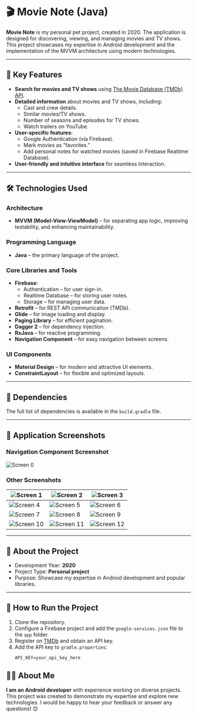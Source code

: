 # 🎬 Movie Note (Java) 

**Movie Note** is my personal pet project, created in 2020. The application is designed for discovering, viewing, and managing movies and TV shows. This project showcases my expertise in Android development and the implementation of the MVVM architecture using modern technologies.

---

## 📱 Key Features

- **Search for movies and TV shows** using [The Movie Database (TMDb) API](https://www.themoviedb.org/).
- **Detailed information** about movies and TV shows, including:
  - Cast and crew details.
  - Similar movies/TV shows.
  - Number of seasons and episodes for TV shows.
  - Watch trailers on YouTube.
- **User-specific features**:
  - Google Authentication (via Firebase).
  - Mark movies as "favorites."
  - Add personal notes for watched movies (saved in Firebase Realtime Database).
- **User-friendly and intuitive interface** for seamless interaction.

---

## 🛠️ Technologies Used

### Architecture
- **MVVM (Model-View-ViewModel)** – for separating app logic, improving testability, and enhancing maintainability.

### Programming Language
- **Java** – the primary language of the project.

### Core Libraries and Tools
- **Firebase**:
  - Authentication – for user sign-in.
  - Realtime Database – for storing user notes.
  - Storage – for managing user data.
- **Retrofit** – for REST API communication (TMDb).
- **Glide** – for image loading and display.
- **Paging Library** – for efficient pagination.
- **Dagger 2** – for dependency injection.
- **RxJava** – for reactive programming.
- **Navigation Component** – for easy navigation between screens.

### UI Components
- **Material Design** – for modern and attractive UI elements.
- **ConstraintLayout** – for flexible and optimized layouts.

---

## 📂 Dependencies

The full list of dependencies is available in the `build.gradle` file.

---

## 📸 Application Screenshots

### Navigation Component Screenshot
![Screen 0](images/0.png)

### Other Screenshots
| ![Screen 1](images/1.png)   | ![Screen 2](images/2.png)   | ![Screen 3](images/3.png)   |
|-----------------------------|-----------------------------|-----------------------------|
| ![Screen 4](images/4.png)   | ![Screen 5](images/5.png)   | ![Screen 6](images/6.png)   |
| ![Screen 7](images/7.png)   | ![Screen 8](images/8.png)   | ![Screen 9](images/9.png)   |
| ![Screen 10](images/10.png) | ![Screen 11](images/11.png) | ![Screen 12](images/12.png) |



---

## 📅 About the Project

- Development Year: **2020**
- Project Type: **Personal project**
- Purpose: Showcase my expertise in Android development and popular libraries.

---

## 🚀 How to Run the Project

1. Clone the repository.
2. Configure a Firebase project and add the `google-services.json` file to the `app` folder.
3. Register on [TMDb](https://www.themoviedb.org/) and obtain an API key.
4. Add the API key to `gradle.properties`:
   ```properties
   API_KEY=your_api_key_here

## 👨‍💻 About Me

**I am an Android developer** with experience working on diverse projects. This project was created to demonstrate my expertise and explore new technologies. I would be happy to hear your feedback or answer any questions! 😊